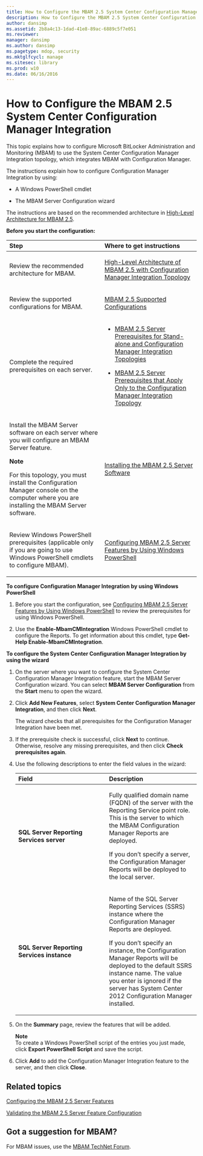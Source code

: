```yaml
---
title: How to Configure the MBAM 2.5 System Center Configuration Manager Integration
description: How to Configure the MBAM 2.5 System Center Configuration Manager Integration
author: dansimp
ms.assetid: 2b8a4c13-1dad-41e8-89ac-6889c5f7e051
ms.reviewer: 
manager: dansimp
ms.author: dansimp
ms.pagetype: mdop, security
ms.mktglfcycl: manage
ms.sitesec: library
ms.prod: w10
ms.date: 06/16/2016
---
```



# How to Configure the MBAM 2.5 System Center Configuration Manager Integration


This topic explains how to configure Microsoft BitLocker Administration and Monitoring (MBAM) to use the System Center Configuration Manager Integration topology, which integrates MBAM with Configuration Manager.

The instructions explain how to configure Configuration Manager Integration by using:

-   A Windows PowerShell cmdlet

-   The MBAM Server Configuration wizard

The instructions are based on the recommended architecture in [High-Level Architecture for MBAM 2.5](high-level-architecture-for-mbam-25.md).

**Before you start the configuration:**

<table>
<colgroup>
<col width="50%" />
<col width="50%" />
</colgroup>
<thead>
<tr class="header">
<th align="left">Step</th>
<th align="left">Where to get instructions</th>
</tr>
</thead>
<tbody>
<tr class="odd">
<td align="left"><p>Review the recommended architecture for MBAM.</p></td>
<td align="left"><p><a href="high-level-architecture-of-mbam-25-with-configuration-manager-integration-topology.md" data-raw-source="[High-Level Architecture of MBAM 2.5 with Configuration Manager Integration Topology](high-level-architecture-of-mbam-25-with-configuration-manager-integration-topology.md)">High-Level Architecture of MBAM 2.5 with Configuration Manager Integration Topology</a></p></td>
</tr>
<tr class="even">
<td align="left"><p>Review the supported configurations for MBAM.</p></td>
<td align="left"><p><a href="mbam-25-supported-configurations.md" data-raw-source="[MBAM 2.5 Supported Configurations](mbam-25-supported-configurations.md)">MBAM 2.5 Supported Configurations</a></p></td>
</tr>
<tr class="odd">
<td align="left"><p>Complete the required prerequisites on each server.</p></td>
<td align="left"><ul>
<li><p><a href="mbam-25-server-prerequisites-for-stand-alone-and-configuration-manager-integration-topologies.md" data-raw-source="[MBAM 2.5 Server Prerequisites for Stand-alone and Configuration Manager Integration Topologies](mbam-25-server-prerequisites-for-stand-alone-and-configuration-manager-integration-topologies.md)">MBAM 2.5 Server Prerequisites for Stand-alone and Configuration Manager Integration Topologies</a></p></li>
<li><p><a href="mbam-25-server-prerequisites-that-apply-only-to-the-configuration-manager-integration-topology.md" data-raw-source="[MBAM 2.5 Server Prerequisites that Apply Only to the Configuration Manager Integration Topology](mbam-25-server-prerequisites-that-apply-only-to-the-configuration-manager-integration-topology.md)">MBAM 2.5 Server Prerequisites that Apply Only to the Configuration Manager Integration Topology</a></p></li>
</ul></td>
</tr>
<tr class="even">
<td align="left"><p>Install the MBAM Server software on each server where you will configure an MBAM Server feature.</p>
<div class="alert">
<strong>Note</strong><br/><p>For this topology, you must install the Configuration Manager console on the computer where you are installing the MBAM Server software.</p>
</div>
<div>

</div></td>
<td align="left"><p><a href="installing-the-mbam-25-server-software.md" data-raw-source="[Installing the MBAM 2.5 Server Software](installing-the-mbam-25-server-software.md)">Installing the MBAM 2.5 Server Software</a></p></td>
</tr>
<tr class="odd">
<td align="left"><p>Review Windows PowerShell prerequisites (applicable only if you are going to use Windows PowerShell cmdlets to configure MBAM).</p></td>
<td align="left"><p><a href="configuring-mbam-25-server-features-by-using-windows-powershell.md" data-raw-source="[Configuring MBAM 2.5 Server Features by Using Windows PowerShell](configuring-mbam-25-server-features-by-using-windows-powershell.md)">Configuring MBAM 2.5 Server Features by Using Windows PowerShell</a></p></td>
</tr>
</tbody>
</table>



**To configure Configuration Manager Integration by using Windows PowerShell**

1.  Before you start the configuration, see [Configuring MBAM 2.5 Server Features by Using Windows PowerShell](configuring-mbam-25-server-features-by-using-windows-powershell.md) to review the prerequisites for using Windows PowerShell.

2.  Use the **Enable-MbamCMIntegration** Windows PowerShell cmdlet to configure the Reports. To get information about this cmdlet, type **Get-Help Enable-MbamCMIntegration**.

**To configure the System Center Configuration Manager Integration by using the wizard**

1.  On the server where you want to configure the System Center Configuration Manager Integration feature, start the MBAM Server Configuration wizard. You can select **MBAM Server Configuration** from the **Start** menu to open the wizard.

2.  Click **Add New Features**, select **System Center Configuration Manager Integration**, and then click **Next**.

    The wizard checks that all prerequisites for the Configuration Manager Integration have been met.

3.  If the prerequisite check is successful, click **Next** to continue. Otherwise, resolve any missing prerequisites, and then click **Check prerequisites again**.

4.  Use the following descriptions to enter the field values in the wizard:

    <table>
    <colgroup>
    <col width="50%" />
    <col width="50%" />
    </colgroup>
    <thead>
    <tr class="header">
    <th align="left">Field</th>
    <th align="left">Description</th>
    </tr>
    </thead>
    <tbody>
    <tr class="odd">
    <td align="left"><p><strong>SQL Server Reporting Services server</strong></p></td>
    <td align="left"><p>Fully qualified domain name (FQDN) of the server with the Reporting Service point role. This is the server to which the MBAM Configuration Manager Reports are deployed.</p>
    <p>If you don’t specify a server, the Configuration Manager Reports will be deployed to the local server.</p></td>
    </tr>
    <tr class="even">
    <td align="left"><p><strong>SQL Server Reporting Services instance</strong></p></td>
    <td align="left"><p>Name of the SQL Server Reporting Services (SSRS) instance where the Configuration Manager Reports are deployed.</p>
    <p>If you don’t specify an instance, the Configuration Manager Reports will be deployed to the default SSRS instance name. The value you enter is ignored if the server has System Center 2012 Configuration Manager installed.</p></td>
    </tr>
    </tbody>
    </table>



5.  On the **Summary** page, review the features that will be added.

    **Note**  
    To create a Windows PowerShell script of the entries you just made, click **Export PowerShell Script** and save the script.



6.  Click **Add** to add the Configuration Manager Integration feature to the server, and then click **Close**.



## Related topics


[Configuring the MBAM 2.5 Server Features](configuring-the-mbam-25-server-features.md)

[Validating the MBAM 2.5 Server Feature Configuration](validating-the-mbam-25-server-feature-configuration.md)


## Got a suggestion for MBAM?

For MBAM issues, use the [MBAM TechNet Forum](https://social.technet.microsoft.com/Forums/home?forum=mdopmbam).







